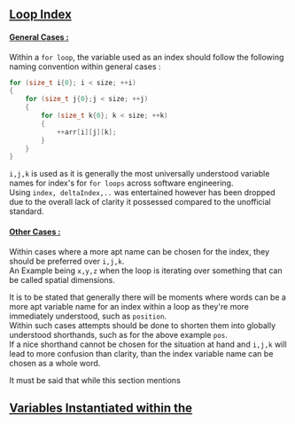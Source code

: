 ## <u>Loop Index</u>
#### <u>General Cases :</u>
Within a `for loop`, the variable used as an index should follow the following naming convention within general cases : 

``` cpp linenums="1"
for (size_t i{0}; i < size; ++i)
{
	for (size_t j{0};j < size; ++j)
	{
		for (size_t k{0}; k < size; ++k)
		{
			++arr[i][j][k];
		}
	}
}
```

`i,j,k` is used as it is generally the most universally understood variable names for index's for `for loops` across software engineering.   
Using `index, deltaIndex,..` was entertained however has been dropped due to the overall lack of clarity it possessed compared to the unofficial standard. 

#### <u>Other Cases :</u>

Within cases where a more apt name can be chosen for the index, they should be preferred over `i,j,k`.   
An Example being `x,y,z` when the loop is iterating over something that can be called spatial dimensions.  

It is to be stated that generally there will be moments where words can be a more apt variable name for an index within a loop as they're more immediately understood, such as `position`.   
Within such cases attempts should be done to shorten them into globally understood shorthands, such as for the above example `pos`.  
If a nice shorthand cannot be chosen for the situation at hand and `i,j,k` will lead to more confusion than clarity, than the index variable name can be chosen as a whole word.

It must be said that while this section mentions

## <u>Variables Instantiated within the </u>